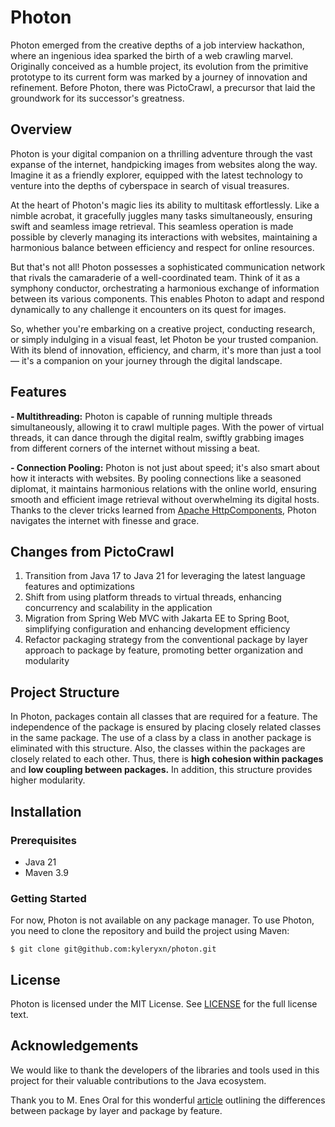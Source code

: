 # Photon

Photon emerged from the creative depths of a job interview hackathon, where an ingenious idea sparked the birth of a 
web crawling marvel. Originally conceived as a humble project, its evolution from the primitive prototype to its current 
form was marked by a journey of innovation and refinement. Before Photon, there was PictoCrawl, a precursor that laid 
the groundwork for its successor's greatness.

## Overview
Photon is your digital companion on a thrilling adventure through the vast expanse of the internet, handpicking images 
from websites along the way. Imagine it as a friendly explorer, equipped with the latest technology to venture into the 
depths of cyberspace in search of visual treasures.

At the heart of Photon's magic lies its ability to multitask effortlessly. Like a nimble acrobat, it gracefully 
juggles many tasks simultaneously, ensuring swift and seamless image retrieval. This seamless operation is made possible 
by cleverly managing its interactions with websites, maintaining a harmonious balance between efficiency and respect for online resources.

But that's not all! Photon possesses a sophisticated communication network that rivals the camaraderie of a 
well-coordinated team. Think of it as a symphony conductor, orchestrating a harmonious exchange of information between 
its various components. This enables Photon to adapt and respond dynamically to any challenge it encounters on its 
quest for images.

So, whether you're embarking on a creative project, conducting research, or simply indulging in a visual feast, let 
Photon be your trusted companion. With its blend of innovation, efficiency, and charm, it's more than just a tool—
it's a companion on your journey through the digital landscape.

## Features
**- Multithreading:** Photon is capable of running multiple threads simultaneously, allowing it to crawl multiple pages.
With the power of virtual threads, it can dance through the digital realm, swiftly grabbing images from different 
corners of the internet without missing a beat.

**- Connection Pooling:** Photon is not just about speed; it's also smart about how it interacts with websites. By 
pooling connections like a seasoned diplomat, it maintains harmonious relations with the online world, ensuring smooth 
and efficient image retrieval without overwhelming its digital hosts. Thanks to the clever tricks learned from 
[Apache HttpComponents](https://hc.apache.org/httpcomponents-client-5.3.x/index.html), Photon navigates the internet 
with finesse and grace.

## Changes from PictoCrawl

1. Transition from Java 17 to Java 21 for leveraging the latest language features and optimizations
2. Shift from using platform threads to virtual threads, enhancing concurrency and scalability in the application
3. Migration from Spring Web MVC with Jakarta EE to Spring Boot, simplifying configuration and enhancing development 
efficiency
4. Refactor packaging strategy from the conventional package by layer approach to package by feature, promoting better 
organization and modularity

## Project Structure

In Photon, packages contain all classes that are required for a feature. The independence of the package is ensured by 
placing closely related classes in the same package. The use of a class by a class in another package is eliminated 
with this structure. Also, the classes within the packages are closely related to each other. Thus, there is 
**high cohesion within packages** and **low coupling between packages.** In addition, this structure provides higher 
modularity.

## Installation

### Prerequisites
- Java 21
- Maven 3.9

### Getting Started

For now, Photon is not available on any package manager. To use Photon, you need to clone the repository and build the 
project using Maven:

```
$ git clone git@github.com:kyleryxn/photon.git
```

## License

Photon is licensed under the MIT License. See [LICENSE](LICENSE) for the full license text.

## Acknowledgements

We would like to thank the developers of the libraries and tools used in this project for their valuable contributions to the Java ecosystem.

Thank you to M. Enes Oral for this wonderful [article](https://medium.com/sahibinden-technology/package-by-layer-vs-package-by-feature-7e89cde2ae3a) 
outlining the differences between package by layer and package by feature.